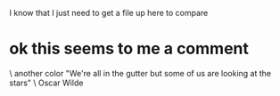 I know that I just need to get a file up here to compare

# ok this seems to me a comment 
\\ another color
"We're all in the gutter but some of us are looking at the stars" \\ Oscar Wilde
